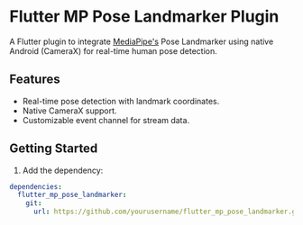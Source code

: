 # Flutter MP Pose Landmarker Plugin

A Flutter plugin to integrate [MediaPipe's](https://mediapipe.dev/) Pose Landmarker using native Android (CameraX) for real-time human pose detection.

## Features

- Real-time pose detection with landmark coordinates.
- Native CameraX support.
- Customizable event channel for stream data.

## Getting Started

1. Add the dependency:
```yaml
dependencies:
  flutter_mp_pose_landmarker:
    git:
      url: https://github.com/yourusername/flutter_mp_pose_landmarker.git
